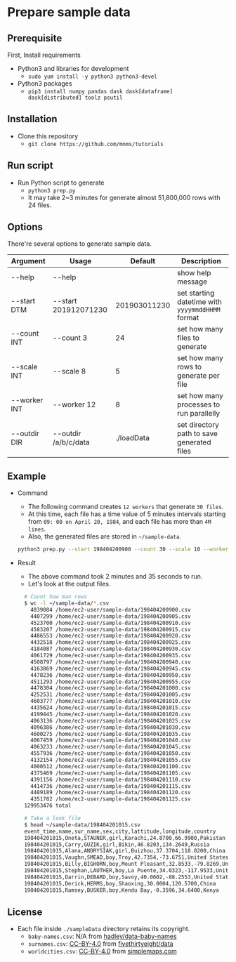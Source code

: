 # Prepare sample data

## Prerequisite

First, Install requirements

* Python3 and libraries for development
  * `sudo yum install -y python3 python3-devel`
* Python3 packages
  * `pip3 install numpy pandas dask dask[dataframe] dask[distributed] toolz psutil`

## Installation

* Clone this repository
  * `git clone https://github.com/mnms/tutorials`

## Run script

* Run Python script to generate
  * `python3 prep.py`
  * It may take 2~3 minutes for generate almost 51,800,000 rows with 24 files.

## Options

There're several options to generate sample data.

| Argument     | Usage                | Default               | Description                                      |
| ------------ | -------------------- | --------------------- | ------------------------------------------------ |
| --help       | --help               |                       | show help message                                |
| --start DTM  | --start 201912071230 | 201903011230          | set starting datetime with `yyyymmddHHMM` format |
| --count INT  | --count 3            | 24                    | set how many files to generate                   |
| --scale INT  | --scale 8            | 5                     | set how many rows to generate per file           |
| --worker INT | --worker 12          | 8                     | set how many processes to run parallelly         |
| --outdir DIR | --outdir /a/b/c/data | ./loadData            | set directory path to save generated files       |

## Example

* Command
  * The following command creates `12 workers` that generate `30 files`.
  * At this time, each file has a time value of 5 minutes intervals starting from `09: 00 on April 20, 1984`, and each file has more than `4M lines`.
  * Also, the generated files are stored in `~/sample-data`.

  ```sh
  python3 prep.py --start 198404200900 --count 30 --scale 10 --worker 12 --outdir ~/sample-data
  ```

* Result
  * The above command took 2 minutes and 35 seconds to run.
  * Let's look at the output files.

  ```sh
    # Count how man rows
    $ wc -l ~/sample-data/*.csv
      4039084 /home/ec2-user/sample-data/198404200900.csv
      4407299 /home/ec2-user/sample-data/198404200905.csv
      4523700 /home/ec2-user/sample-data/198404200910.csv
      4583207 /home/ec2-user/sample-data/198404200915.csv
      4486553 /home/ec2-user/sample-data/198404200920.csv
      4432518 /home/ec2-user/sample-data/198404200925.csv
      4184087 /home/ec2-user/sample-data/198404200930.csv
      4061729 /home/ec2-user/sample-data/198404200935.csv
      4508797 /home/ec2-user/sample-data/198404200940.csv
      4163869 /home/ec2-user/sample-data/198404200945.csv
      4478236 /home/ec2-user/sample-data/198404200950.csv
      4511293 /home/ec2-user/sample-data/198404200955.csv
      4478304 /home/ec2-user/sample-data/198404201000.csv
      4252531 /home/ec2-user/sample-data/198404201005.csv
      4603777 /home/ec2-user/sample-data/198404201010.csv
      4435624 /home/ec2-user/sample-data/198404201015.csv
      4199445 /home/ec2-user/sample-data/198404201020.csv
      4063136 /home/ec2-user/sample-data/198404201025.csv
      4096386 /home/ec2-user/sample-data/198404201030.csv
      4600275 /home/ec2-user/sample-data/198404201035.csv
      4067459 /home/ec2-user/sample-data/198404201040.csv
      4063233 /home/ec2-user/sample-data/198404201045.csv
      4557936 /home/ec2-user/sample-data/198404201050.csv
      4132154 /home/ec2-user/sample-data/198404201055.csv
      4000512 /home/ec2-user/sample-data/198404201100.csv
      4375469 /home/ec2-user/sample-data/198404201105.csv
      4391156 /home/ec2-user/sample-data/198404201110.csv
      4414736 /home/ec2-user/sample-data/198404201115.csv
      4489189 /home/ec2-user/sample-data/198404201120.csv
      4351782 /home/ec2-user/sample-data/198404201125.csv
    129953476 total

    # Take a look file
    $ head ~/sample-data/198404201015.csv
    event_time,name,sur_name,sex,city,lattitude,longitude,country
    198404201015,Oneta,STAUNER,girl,Karachi,24.8700,66.9900,Pakistan
    198404201015,Carry,GUZIK,girl,Bikin,46.8203,134.2649,Russia
    198404201015,Alana,ANDRYSIAK,girl,Buizhou,37.3704,118.0200,China
    198404201015,Vaughn,SMEAD,boy,Troy,42.7354,-73.6751,United States
    198404201015,Billy,BIGHORN,boy,Mount Pleasant,32.8533,-79.8269,United States
    198404201015,Stephan,LAUTHER,boy,La Puente,34.0323,-117.9533,United States
    198404201015,Darrin,DEBARD,boy,Savoy,40.0602,-88.2553,United States
    198404201015,Derick,HERMS,boy,Shaoxing,30.0004,120.5700,China
    198404201015,Ramsey,BUSKER,boy,Kendu Bay,-0.3596,34.6400,Kenya
  ```

## License

* Each file inside `./sampleData` directory retains its copyright.
  * `baby-names.csv`: N/A from [hadley/data-baby-names](https://github.com/hadley/data-baby-names/blob/master/baby-names.csv)
  * `surnames.csv`: [CC-BY-4.0](https://github.com/fivethirtyeight/data/blob/master/LICENSE) from [fivethirtyeight/data](https://github.com/fivethirtyeight/data/blob/master/most-common-name/surnames.csv)
  * `worldcities.csv`: [CC-BY-4.0](https://creativecommons.org/licenses/by/4.0/) from [simplemaps.com](https://simplemaps.com/data/world-cities)
